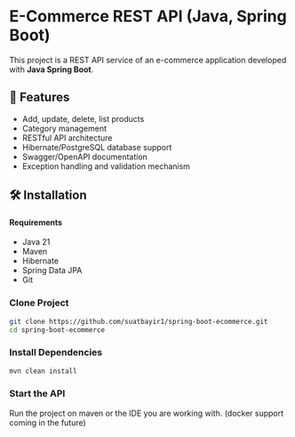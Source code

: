 # E-Commerce REST API (Java, Spring Boot)

This project is a REST API service of an e-commerce application developed with **Java Spring Boot**.

## 🚀 Features

- Add, update, delete, list products
- Category management
- RESTful API architecture
- Hibernate/PostgreSQL database support
- Swagger/OpenAPI documentation
- Exception handling and validation mechanism

## 🛠️ Installation

#### Requirements

- Java 21
- Maven
- Hibernate
- Spring Data JPA
- Git

### Clone Project

```bash
git clone https://github.com/suatbayir1/spring-boot-ecommerce.git
cd spring-boot-ecommerce
```

### Install Dependencies
```bash
mvn clean install
```

### Start the API
Run the project on maven or the IDE you are working with.
(docker support coming in the future)

